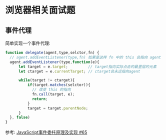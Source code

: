 # 浏览器相关面试题

## 事件代理

简单实现一个事件代理:

```js
function delegate(agent,type,selctor,fn) {
  // agent.addEventListener(type,fn) 如果是这样 fn 中的 this 会指向 agent
  agent.addEventListener(type,function(e){
      let target = e.target;         // target指向实际点击的最里层的元素
      let ctarget = e.currentTarget; // ctarget会永远指向agent

      while(target != ctarget){
          if(target.matches(selctor)){
            // 改变 this 的指向
            fn.call(target, e);
            return;
          }
          target = target.parentNode;
      }
  }, false)
}
```

参考: [JavaScript事件委托原理及实现 #65](https://github.com/caistrong/Blog/issues/65)

